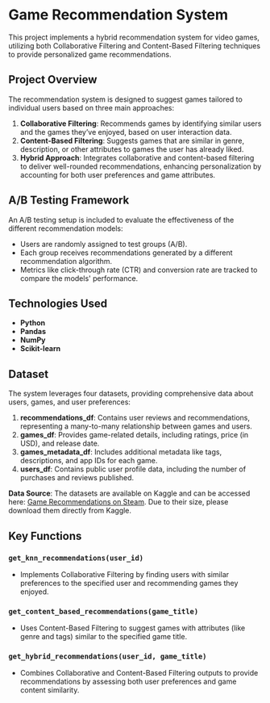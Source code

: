 # Game Recommendation System

This project implements a hybrid recommendation system for video games, utilizing both Collaborative Filtering and Content-Based Filtering techniques to provide personalized game recommendations.

## Project Overview

The recommendation system is designed to suggest games tailored to individual users based on three main approaches:
1. **Collaborative Filtering**: Recommends games by identifying similar users and the games they’ve enjoyed, based on user interaction data.
2. **Content-Based Filtering**: Suggests games that are similar in genre, description, or other attributes to games the user has already liked.
3. **Hybrid Approach**: Integrates collaborative and content-based filtering to deliver well-rounded recommendations, enhancing personalization by accounting for both user preferences and game attributes.

## A/B Testing Framework

An A/B testing setup is included to evaluate the effectiveness of the different recommendation models:
- Users are randomly assigned to test groups (A/B).
- Each group receives recommendations generated by a different recommendation algorithm.
- Metrics like click-through rate (CTR) and conversion rate are tracked to compare the models' performance.

## Technologies Used

- **Python**
- **Pandas**
- **NumPy**
- **Scikit-learn**

## Dataset

The system leverages four datasets, providing comprehensive data about users, games, and user preferences:
1. **recommendations_df**: Contains user reviews and recommendations, representing a many-to-many relationship between games and users.
2. **games_df**: Provides game-related details, including ratings, price (in USD), and release date.
3. **games_metadata_df**: Includes additional metadata like tags, descriptions, and app IDs for each game.
4. **users_df**: Contains public user profile data, including the number of purchases and reviews published.

**Data Source**: The datasets are available on Kaggle and can be accessed here: [Game Recommendations on Steam](https://www.kaggle.com/datasets/antonkozyriev/game-recommendations-on-steam). Due to their size, please download them directly from Kaggle.

## Key Functions

### `get_knn_recommendations(user_id)`
   - Implements Collaborative Filtering by finding users with similar preferences to the specified user and recommending games they enjoyed.

### `get_content_based_recommendations(game_title)`
   - Uses Content-Based Filtering to suggest games with attributes (like genre and tags) similar to the specified game title.

### `get_hybrid_recommendations(user_id, game_title)`
   - Combines Collaborative and Content-Based Filtering outputs to provide recommendations by assessing both user preferences and game content similarity.
